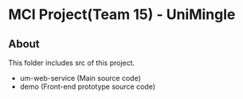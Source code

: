 # MCI Project(Team 15) - UniMingle

## About

This folder includes src of this project.

* um-web-service (Main source code)
* demo (Front-end prototype source code)
